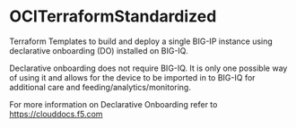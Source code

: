 # OCITerraformStandardized

Terraform Templates to build and deploy a single BIG-IP instance using declarative onboarding (DO) installed on BIG-IQ.

Declarative onboarding does not require BIG-IQ. It is only one possible way of using it and allows for the device to be imported in to BIG-IQ for additional care and feeding/analytics/monitoring.

For more information on Declarative Onboarding refer to https://clouddocs.f5.com

